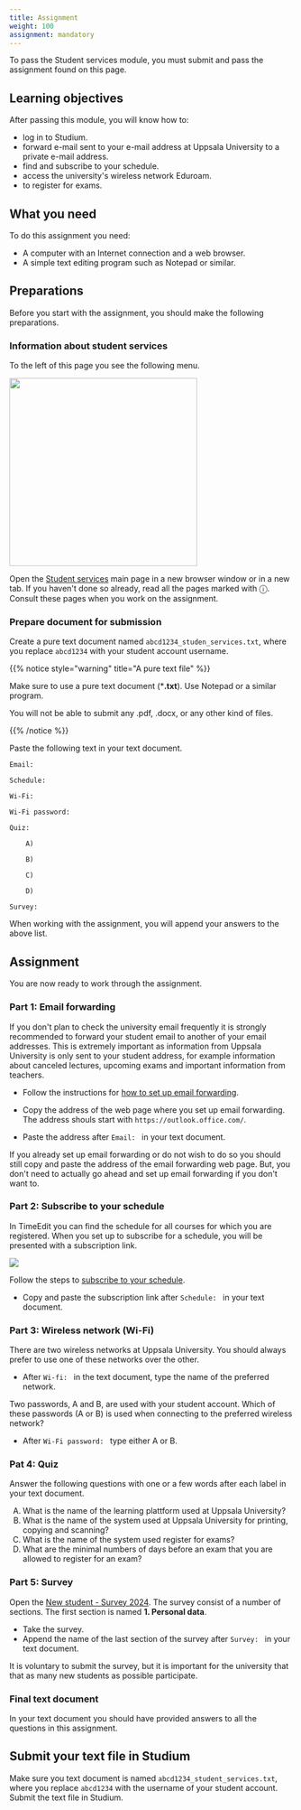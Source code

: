 ```yaml
---
title: Assignment
weight: 100
assignment: mandatory
---
```


To pass the Student services module, you must submit and pass the assignment
found on this page. 

## Learning objectives

After passing this module, you will know how to:

- log in to Studium.
- forward e-mail sent to your e-mail address at Uppsala University to a private
  e-mail address.
- find and subscribe to your schedule.
- access the university's wireless network Eduroam.
- to register for exams.

## What you need

To do this assignment you need: 

- A computer with an Internet connection and a web browser. 
- A simple text editing program such as Notepad or similar. 

## Preparations

Before you start with the assignment, you should make the following
preparations. 

### Information about student services 

To the left of this page you see the following menu. 

<img src="/images/studenttjanster/assignment/eng-student-services-menu.png" style="width: 333px"/>

Open the [Student services](../student-services) main page in a new browser window or in
a new tab. If you haven't done so already, read all the pages marked with
&#9432;. Consult these pages when you work on the assignment. 

### Prepare document for submission

Create a pure text document named `abcd1234_studen_services.txt`, where you
replace `abcd1234` with your student account username.

{{% notice style="warning" title="A pure text file" %}}

Make sure to use a pure text document (***.txt**).
Use Notepad or a similar program. 

You will not be able to submit
any  .pdf, .docx, or any other kind of files. 


{{% /notice %}}

Paste the following text in your text document. 


``` text
Email:

Schedule:

Wi-Fi:

Wi-Fi password:

Quiz:

    A)

    B)

    C)

    D)

Survey:

```

When working with the assignment, you will append your answers to the above
list.


## Assignment

You are now ready to work through the assignment. 

### Part 1: Email forwarding

If you don't plan to check the university email frequently it is strongly
recommended to forward your student email to another of your email addresses. 
This is extremely important as information from
Uppsala University is only sent to your student address, for example information
about canceled lectures, upcoming exams and important information from teachers.

- Follow the instructions for [how to set up email forwarding](../email/#forwarding).

- Copy the address of the web page where you set up email forwarding. The
address shouls start with `https://outlook.office.com/`.
- Paste the address after `Email: ` in your text document. 

If you already set up email forwarding or do not wish to do so you should still
copy and paste the address of the email forwarding web page. But, you don't need
to actually go ahead and set up email forwarding if you don't want to.

### Part 2: Subscribe to your schedule

In TimeEdit you can find the schedule for all courses for which you are
registered. When you set up to subscribe for a schedule, you will be presented
with a subscription link.

<img src="/images/studenttjanster/assignment/eng-subscribe.png">

Follow the steps to [subscribe to your schedule](../schedule). 

- Copy and paste the subscription link after `Schedule: ` in your text document. 


### Part 3: Wireless network (Wi-Fi)

There are two wireless networks at Uppsala University. You should always prefer
to use one of these networks over the other.  

- After `Wi-fi: ` in the text document, type the name of the preferred network. 

Two passwords, A and B, are used with your student account. 
Which of these passwords (A or B) is used when connecting to the preferred wireless
network? 

- After `Wi-Fi password: ` type either A or B.

### Pat 4: Quiz

Answer the following questions with one or a few words after each label in your
text document. 

<ol type="A">

<li>
    What is the name of the learning plattform used at Uppsala University?
</li>

<li>
    What is the name of the system used at Uppsala University for printing,
    copying and scanning?
</li>

<li>
    What is the name of the system used register for exams?
</li>


<li>
    What are the minimal numbers of days before an exam that you are allowed to
    register for an exam?
</li>


</ol>

### Part 5: Survey 

Open the [New student - Survey 2024][survey-1]. The survey consist of a number of
sections. The first section is named **1. Personal data**.

- Take the survey. 
- Append the name of the last section of the survey after `Survey: ` in your
  text document. 

[survey-1]: https://doit.medfarm.uu.se/bin/kurt3/kurt/8870465

It is voluntary to submit the survey, but it is important for the university
that that as many new students as possible participate. 

<!-- 

### Part 6: Survery 2

Open the [Broading Participation in Computing Eductaion survey][survey-2]. 
The Department of Information technology would like you to particiapte in this survey. Despite the name, the survey is not targeted at computer related study programmes only. How many questions are there in this survey? 

- Take the survey. 
- Append the name number of questions in this survey after `Survey 2: ` in your
  text document. 

It is voluntary to submit the survey, but it is important for the university
that that as many new students as possible participate. 

[survey-2]: https://doit.medfarm.uu.se/bin/kurt3/kurt/95879

-->

### Final text document

In your text document you should have provided answers to all the questions in
this assignment. 


## Submit your text file in Studium

Make sure you text document is named `abcd1234_student_services.txt`, where you
replace `abcd1234` with the username of your student account. Submit the text
file in Studium. 
